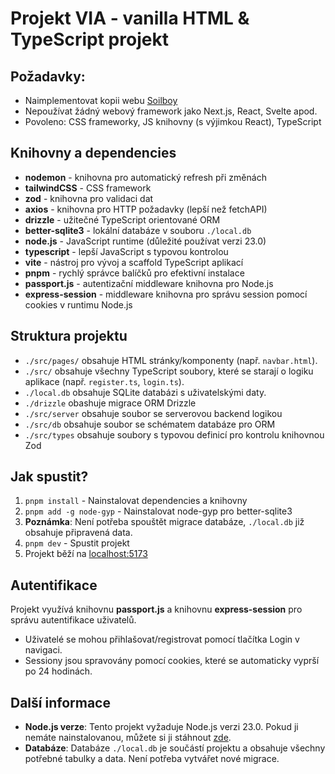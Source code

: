 # Projekt VIA - vanilla HTML & TypeScript projekt

## Požadavky:

-   Naimplementovat kopii webu [Soilboy](https://www.soilboy.sg/)
-   Nepoužívat žádný webový framework jako Next.js, React, Svelte apod.
-   Povoleno: CSS frameworky, JS knihovny (s výjimkou React), TypeScript

## Knihovny a dependencies

-   **nodemon** - knihovna pro automatický refresh při změnách
-   **tailwindCSS** - CSS framework
-   **zod** - knihovna pro validaci dat
-   **axios** - knihovna pro HTTP požadavky (lepší než fetchAPI)
-   **drizzle** - užitečné TypeScript orientované ORM
-   **better-sqlite3** - lokální databáze v souboru `./local.db`
-   **node.js** - JavaScript runtime (důležité používat verzi 23.0)
-   **typescript** - lepší JavaScript s typovou kontrolou
-   **vite** - nástroj pro vývoj a scaffold TypeScript aplikací
-   **pnpm** - rychlý správce balíčků pro efektivní instalace
-   **passport.js** - autentizační middleware knihovna pro Node.js
-   **express-session** - middleware knihovna pro správu session pomocí cookies v runtimu Node.js

## Struktura projektu

-   `./src/pages/` obsahuje HTML stránky/komponenty (např. `navbar.html`).
-   `./src/` obsahuje všechny TypeScript soubory, které se starají o logiku aplikace (např. `register.ts`, `login.ts`).
-   `./local.db` obsahuje SQLite databázi s uživatelskými daty.
-   `./drizzle` obashuje migrace ORM Drizzle
-   `./src/server` obsahuje soubor se serverovou backend logikou
-   `./src/db` obsahuje soubor se schématem databáze pro ORM
-   `./src/types` obsahuje soubory s typovou definicí pro kontrolu knihovnou Zod

## Jak spustit?

1. `pnpm install` - Nainstalovat dependencies a knihovny
2. `pnpm add -g node-gyp` - Nainstalovat node-gyp pro better-sqlite3
3. **Poznámka**: Není potřeba spouštět migrace databáze, `./local.db` již obsahuje připravená data.
4. `pnpm dev` - Spustit projekt
5. Projekt běží na [localhost:5173](http://localhost:5173)

## Autentifikace

Projekt využívá knihovnu **passport.js** a knihovnu **express-session** pro správu autentifikace uživatelů.

-   Uživatelé se mohou přihlašovat/registrovat pomocí tlačítka Login v navigaci.
-   Sessiony jsou spravovány pomocí cookies, které se automaticky vyprší po 24 hodinách.

## Další informace

-   **Node.js verze**: Tento projekt vyžaduje Node.js verzi 23.0. Pokud ji nemáte nainstalovanou, můžete si ji stáhnout [zde](https://nodejs.org/en/download/prebuilt-installer).
-   **Databáze**: Databáze `./local.db` je součástí projektu a obsahuje všechny potřebné tabulky a data. Není potřeba vytvářet nové migrace.
